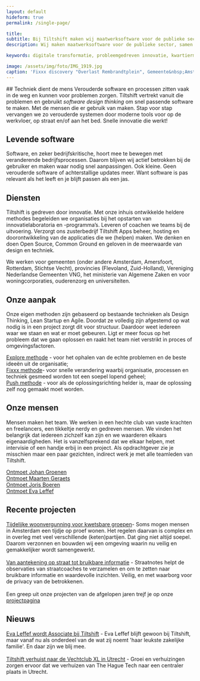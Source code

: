 ```yaml
---
layout: default
hideform: true
permalink: /single-page/

title: 
subtitle: Bij Tiltshift maken wij maatwerksoftware voor de publieke sector, samen met de mensen die het gaan gebruiken.
description: Wij maken maatwerksoftware voor de publieke sector, samen met de mensen die het gaan gebruiken.

keywords: digitale transformatie, probleemgedreven innovatie, kwartiermaker, human centered design, software design thinking, service design, lean startup, lean ux, agile development, xp, scrum, labs, apps, projecten, advies, consultancy, overheid, overheden, publieke sector, mens centraal, common ground, open source, creative commons, creative thinking, open collaboration, Fixxx, Push

image: /assets/img/foto/IMG_1919.jpg
caption: 'Fixxx discovery "Overlast Rembrandtplein", Gemeente&nbsp;Amsterdam'
---
```

<a name="Wat we doen"/>
## Techniek dient de mens
Verouderde software en processen zitten vaak in de weg en kunnen voor problemen zorgen. Tiltshift vertrekt vanuit die problemen en gebruikt <i>software design thinking</i> om snel passende software te maken. Met de mensen die er gebruik van maken. Stap voor stap vervangen we zo verouderde systemen door moderne tools voor op de werkvloer, op straat en/of aan het bed. Snelle innovatie die werkt!

## Levende software
Software, en zeker bedrijfskritische, hoort mee te bewegen met veranderende bedrijfsprocessen. Daarom blijven wij actief betrokken bij de gebruiker en maken waar nodig snel aanpassingen. Ook kleine. Geen verouderde software of achterstallige updates meer. Want software is pas relevant als het leeft en je blijft passen als een jas.

## Diensten
Tiltshift is gedreven door innovatie. Met onze inhuis ontwikkelde heldere methodes begeleiden we organisaties bij het opstarten van innovatielaboratoria en -programma’s. Leveren of coachen we teams bij de uitvoering. Verzorgt ons zusterbedrijf Tiltshift Apps beheer, hosting en doorontwikkeling van de applicaties die we (helpen) maken. We denken en doen Open Source, Common Ground en geloven in de meerwaarde van design en techniek. 

We werken voor gemeenten (onder andere Amsterdam, Amersfoort, Rotterdam, Stichtse Vecht), provincies (Flevoland, Zuid-Holland), Vereniging Nederlandse Gemeenten VNG, het ministerie van Algemene Zaken en voor woningcorporaties, ouderenzorg en universiteiten. 

## Onze aanpak
Onze eigen methoden zijn gebaseerd op bestaande technieken als Design Thinking, Lean Startup en Agile. Doordat ze volledig zijn afgestemd op wat nodig is in een project zorgt dit voor structuur. Daardoor weet iedereen waar we staan en wat er moet gebeuren. Ligt er meer focus op het probleem dat we gaan oplossen en raakt het team niet verstrikt in proces of omgevingsfactoren.

[Explore methode](/methodes/explore/) - voor het ophalen van de echte problemen en de beste ideeën uit de organisatie;<br>
[Fixxx methode](/methodes/fixxx/)- voor snelle verandering waarbij organisatie, processen en techniek gesmeed worden tot een soepel lopend geheel;<br>
[Push methode](/methodes/push/) - voor als de oplossingsrichting helder is, maar de oplossing zelf nog gemaakt moet worden.<br>

## Onze mensen
Mensen maken het team. We werken in een hechte club van vaste krachten en freelancers, een tikkeltje nerdy en gedreven mensen. We vinden het belangrijk dat iedereen zichzelf kan zijn en we waarderen elkaars eigenaardigheden. Het is vanzelfsprekend dat we elkaar helpen, met intervisie of een handje erbij in een project. Als opdrachtgever zie je misschien maar een paar gezichten, indirect werk je met alle teamleden van Tiltshift.

[Ontmoet Johan Groenen](/mensen/johan-groenen/)<br>
[Ontmoet Maarten Geraets](/mensen/maarten-geraets/)<br>
[Ontmoet Joris Boeren](/mensen/joris-boeren/)<br>
[Ontmoet Eva Leffef](/mensen/eva-leffef/)<br>
 

## Recente projecten
[Tijdelijke woonvergunning voor kwetsbare groepen](/projecten/woonvergunning-voor-kwetsbare-groepen/)- Soms mogen mensen in Amsterdam een tijdje op proef wonen. Het regelen daarvan is complex en in overleg met veel verschillende (keten)partijen. Dat ging niet altijd soepel. Daarom verzonnen en bouwden wij een omgeving waarin nu veilig en gemakkelijker wordt samengewerkt. 
<br><br>
[Van aantekening op straat tot bruikbare informatie](/projecten/ondersteuning-straatcoaches/) - Straatnotes helpt de observaties van straatcoaches te verzamelen en  om te zetten naar bruikbare informatie en waardevolle inzichten. Veilig, en met waarborg voor de privacy van de betrokkenen. 
<br><br>
Een greep uit onze projecten van de afgelopen jaren trejf je op onze [projectpagina](/pages/projecten/)

## Nieuws
[Eva Leffef wordt Associate bij Tiltshift](https://www.linkedin.com/feed/update/urn:li:activity:6759385123508117504) - Eva Leffef blijft gewoon bij Tiltshift, maar vanaf nu als onderdeel van de wat zij noemt 'haar leukste zakelijke familie'. En daar zijn we blij mee. 
<br><br>
[Tiltshift verhuist naar de Vechtclub XL in Utrecht](https://www.linkedin.com/feed/update/urn:li:activity:6746708254681890816) - Groei en verhuizingen zorgen ervoor dat we verhuizen van The Hague Tech naar een centraler plaats in Utrecht. 
